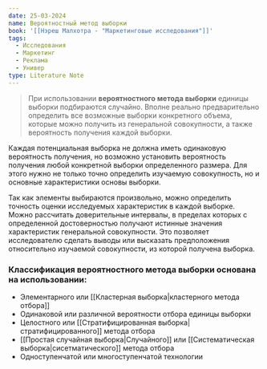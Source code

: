 ```yaml
---
date: 25-03-2024
name: Вероятностный метод выборки
book: '[[Нэреш Малхотра - "Маркетинговые исследования"]]'
tags:
  - Исследования
  - Маркетинг
  - Реклама
  - Универ
type: Literature Note
---
```

> При использовании **вероятностного метода выборки** единицы выборки подбираются случайно. Вполне реально предварительно определить все возможные выборки конкретного объема, которые можно получить из генеральной совокупности, а также вероятность получения каждой выборки. 

Каждая потенциальная выборка не должна иметь одинаковую вероятность получения, но возможно установить вероятность получения любой конкретной выборки определенного размера. Для этого нужно не только точно определить изучаемую совокупность, но и основные характеристики основы выборки.

Так как элементы выбираются произвольно, можно определить точность оценки исследуемых характеристик в каждой выборке. Можно рассчитать доверительные интервалы, в пределах которых с определенной достоверностью получают истинные значения характеристик генеральной совокупности. Это позволяет исследователю сделать выводы или высказать предположения относительно изучаемой совокупности, из которой получена выборка.

### Классификация вероятностного метода выборки основана на использовании:

- Элементарного или [[Кластерная выборка|кластерного метода отбора]]
- Одинаковой или различной вероятности отбора единицы выборки
- Целостного или [[Стратифицированная выборка|стратифицированного]] метода отбора
- [[Простая случайная выборка|Случайного]] или [[Систематическая выборка|сисетматического]] метода отбора
- Одноступенчатой или многоступенчатой технологии
